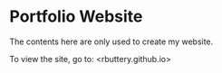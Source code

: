 # Portfolio Website
The contents here are only used to create my website.

To view the site, go to: <rbuttery.github.io>
